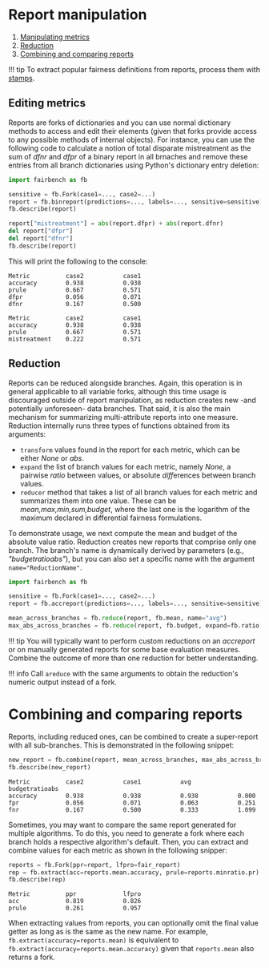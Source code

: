 # Report manipulation

1. [Manipulating metrics](#manipulating-metrics)
2. [Reduction](#reduction)
3. [Combining and comparing reports](#combining-and-comparing-reports)

!!! tip
    To extract popular fairness definitions
    from reports, process them with
    [stamps](../basics/modelcards.md#stamps).

## Editing metrics

Reports are forks of dictionaries and you can use normal
dictionary methods to access and edit their elements (given
that forks provide access to any possible methods of internal
objects). For instance, you can use the following code
to calculate a notion of total disparate mistreatment as the sum
of *dfnr* and *dfpr* of a binary report in all brnaches
and remove these entries from all branch
dictionaries using Python's dictionary entry deletion:

```python
import fairbench as fb

sensitive = fb.Fork(case1=..., case2=...)
report = fb.binreport(predictions=..., labels=..., sensitive=sensitive)
fb.describe(report)

report["mistreatment"] = abs(report.dfpr) + abs(report.dfnr)
del report["dfpr"]
del report["dfnr"]
fb.describe(report)
```

This will print the following to the console:

```
Metric          case2           case1          
accuracy        0.938           0.938          
prule           0.667           0.571          
dfpr            0.056           0.071          
dfnr            0.167           0.500          

Metric          case2           case1          
accuracy        0.938           0.938          
prule           0.667           0.571          
mistreatment    0.222           0.571
```


## Reduction

Reports can be reduced alongside branches. Again,
this operation is in general applicable to all variable forks,
although this time usage is discouraged outside of 
report manipulation, as reduction creates new -and potentially 
unforeseen- data branches. That said, it is also the main mechanism
for summarizing multi-attribute reports into one measure.
Reduction internally runs three types of functions obtained
from its arguments:

- `transform` values found in the report for each metric, which can be either *None* or *abs*.
- `expand` the list of branch values for each metric, namely *None*, a pairwise *ratio* between values, or absolute *diff*erences between branch values.
- `reducer` method that takes a list of all branch values for each metric and summarizes them into one value. These can be *mean,max,min,sum,budget*, where the last one is the logarithm of the maximum declared in differential fairness formulations.

To demonstrate usage,
we next compute the mean and budget of the absolute value ratio.
Reduction creates new reports that comprise only one branch.
The branch's name is dynamically derived by parameters 
(e.g., *"budgetratioabs"*), but you can also set 
a specific name with the argument `name="ReductionName"`. 

```python
import fairbench as fb

sensitive = fb.Fork(case1=..., case2=...)
report = fb.accreport(predictions=..., labels=..., sensitive=sensitive)

mean_across_branches = fb.reduce(report, fb.mean, name="avg")
max_abs_across_branches = fb.reduce(report, fb.budget, expand=fb.ratio, transform=fb.abs)
```


!!! tip
    You will typically want to perform custom reductions on
    an *accreport* or on manually generated reports for 
    some base evaluation measures. Combine the 
    outcome of more than one reduction for better understanding.

!!! info
    Call `areduce` with the same arguments to 
    obtain the reduction's numeric output instead of a fork.

# Combining and comparing reports

Reports, including reduced ones, can be combined to
create a super-report with all sub-branches. This 
is demonstrated in the following snippet:

```python
new_report = fb.combine(report, mean_across_branches, max_abs_across_branches)
fb.describe(new_report)
```

```
Metric          case2           case1           avg             budgetratioabs 
accuracy        0.938           0.938           0.938           0.000          
fpr             0.056           0.071           0.063           0.251          
fnr             0.167           0.500           0.333           1.099    
```

Sometimes, you may want to compare the same report
generated for multiple algorithms. To do this, you
need to generate a fork where each branch holds
a respective algorithm's default. Then, you can 
extract and combine values for each metric as
shown in the following snipper:

```python
reports = fb.Fork(ppr=report, lfpro=fair_report)
rep = fb.extract(acc=reports.mean.accuracy, prule=reports.minratio.pr)
fb.describe(rep)
```

```
Metric          ppr             lfpro          
acc             0.819           0.826          
prule           0.261           0.957    
```

When extracting values from reports, you can optionally
omit the final value getter as long as is the same as the
new name. For example, `fb.extract(accuracy=reports.mean)`
is equivalent to `fb.extract(accuracy=reports.mean.accuracy)`
given that `reports.mean` also returns a fork.
